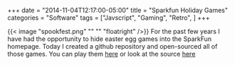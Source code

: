 +++
date = "2014-11-04T12:17:00-05:00"
title = "Sparkfun Holiday Games"
categories = "Software"
tags = ["Javscript", "Gaming", "Retro", ]
+++

{{< image "spookfest.png" "" "" "floatright" />}}
For the past few years I have had the opportunity to hide easter egg games into the SparkFun homepage. Today I created a github repository and open-sourced all of those games. You can play them [here](http://sparkfun.github.io/Dino_Eggs/) or look at the source [here](https://github.com/sparkfun/Dino_Eggs)

<br style="clear:both"/>